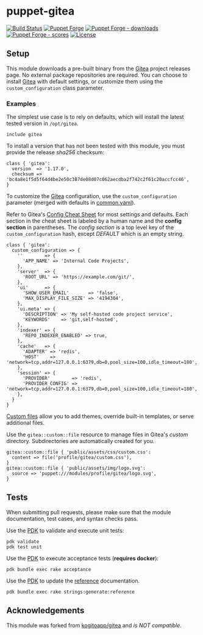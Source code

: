 # puppet-gitea

[![Build Status][workflow-ci-badge]][workflow-ci]
[![Puppet Forge][forge-badge]][forge-gitea]
[![Puppet Forge - downloads][forge-badge-dl]][forge-gitea]
[![Puppet Forge - scores][forge-badge-sc]][forge-gitea]
[![License][license-badge]](LICENSE)

## Setup

This module downloads a pre-built binary from the [Gitea] project releases
page. No external package repositories are required. You can choose to install
[Gitea] with default settings, or customize them using the
`custom_configuration` class parameter.

### Examples

The simplest use case is to rely on defaults, which will install the latest
tested version in `/opt/gitea`.

```puppet
include gitea
```

To install a version that has not been tested with this module, you must
provide the release _sha256_ checksum:

```puppet
class { 'gitea':
  version  => '1.17.0',
  checksum => 'bc4a8e1f5d5f64d4be2e50c387de08d07c062aecdba2f742c2f61c20accfcc46',
}
```

To customize the [Gitea] configuration, use the `custom_configuration` parameter
(merged with defaults in [common.yaml]).

Refer to Gitea's [Config Cheat Sheet] for most settings and defaults.
Each section in the cheat sheet is labeled by a human name and the
**config section** in parentheses. The _config section_ is a top level key
of the `custom_configuration` hash, except _DEFAULT_ which is an empty string.

```puppet
class { 'gitea':
  custom_configuration => {
    ''        => {
      'APP_NAME' => 'Internal Code Projects',
    },
    'server'  => {
      'ROOT_URL' => 'https://example.com/git/',
    },
    'ui'      => {
      'SHOW_USER_EMAIL'       => 'false',
      'MAX_DISPLAY_FILE_SIZE' => '4194304',
    },
    'ui.meta' => {
      'DESCRIPTION' => 'My self-hosted code project service',
      'KEYWORDS'    => 'git,self-hosted',
    },
    'indexer' => {
      'REPO_INDEXER_ENABLED' => true,
    },
    'cache'   => {
      'ADAPTER' => 'redis',
      'HOST'    => 'network=tcp,addr=127.0.0.1:6379,db=0,pool_size=100,idle_timeout=180',
    },
    'session' => {
      'PROVIDER'        => 'redis',
      'PROVIDER_CONFIG' => 'network=tcp,addr=127.0.0.1:6379,db=0,pool_size=100,idle_timeout=180',
    },
  }
}
```

[Custom files] allow you to add themes, override built-in templates, or serve
additional files.

Use the `gitea::custom::file` resource to manage files in Gitea's _custom_
directory. Subdirectories are automatically created for you.

```puppet
gitea::custom::file { 'public/assets/css/custom.css':
  content => file('profile/gitea/custom.css'),
}
gitea::custom::file { 'public/assets/img/logo.svg':
  source => 'puppet:///modules/profile/gitea/logo.svg',
}
```

## Tests

When submitting pull requests, please make sure that the module documentation,
test cases, and syntax checks pass.

Use the [PDK] to validate and execute unit tests:

```console
pdk validate
pdk test unit
```

Use the [PDK] to execute acceptance tests (__requires docker__):

```console
pdk bundle exec rake acceptance
```

Use the [PDK] to update the [reference] documentation.

```console
pdk bundle exec rake strings:generate:reference
```

## Acknowledgements

This module was forked from [kogitoapp/gitea] and _is *NOT* compatible_.


[Gitea]: https://github.com/go-gitea/gitea
[PDK]: https://puppet.com/docs/pdk/2.x/pdk.html

[workflow-ci]: https://github.com/h0tw1r3/puppet-gitea/actions/workflows/ci.yml
[workflow-ci-badge]: https://github.com/h0tw1r3/puppet-gitea/actions/workflows/ci.yml/badge.svg
[workflow-release]: https://github.com/h0tw1r3/puppet-gitea/actions/workflows/release.yml
[workflow-release-badge]: https://github.com/h0tw1r3/puppet-gitea/actions/workflows/release.yml/badge.svg

[forge-gitea]: https://forge.puppetlabs.com/h0tw1r3/gitea
[forge-badge]: https://img.shields.io/puppetforge/v/h0tw1r3/gitea.svg
[forge-badge-dl]: https://img.shields.io/puppetforge/dt/h0tw1r3/gitea.svg
[forge-badge-sc]: https://img.shields.io/puppetforge/f/h0tw1r3/gitea.svg

[license-badge]: https://img.shields.io/badge/License-Apache_2.0-blue.svg

[kogitoapp/gitea]: https://forge.puppet.com/modules/kogitoapp/gitea
[reference]: REFERENCE.md
[Custom files]: https://docs.gitea.io/en-us/customizing-gitea/
[common.yaml]: data/common.yaml
[Config Cheat Sheet]: https://docs.gitea.com/next/administration/config-cheat-sheet
